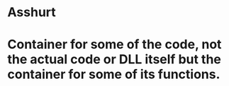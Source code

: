 # Asshurt
# Container for some of the code, not the actual code or DLL itself but the container for some of its functions.
